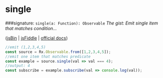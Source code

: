 # single
###signature: `single(a: Function): Observable`
*The gist: Emit single item that matches condition...*

([jsBin](http://jsbin.com/solecibuza/1/edit?js,console) | [jsFiddle](https://jsfiddle.net/qg6qfqLz/21/) | [official docs](http://reactivex.io/rxjs/class/es6/Observable.js~Observable.html#instance-method-single))
```js
//emit (1,2,3,4,5)
const source = Rx.Observable.from([1,2,3,4,5]);
//emit one item that matches predicate
const example = source.single(val => val === 4);
//output: 4
const subscribe = example.subscribe(val => console.log(val));
```